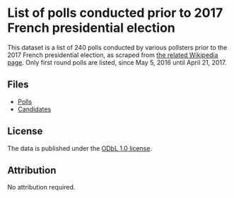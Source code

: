 # List of polls conducted prior to 2017 French presidential election

This dataset is a list of 240 polls conducted by various pollsters prior to the 2017 French presidential election, as scraped from [the related Wikipedia page](https://fr.wikipedia.org/wiki/Liste_de_sondages_sur_l%27%C3%A9lection_pr%C3%A9sidentielle_fran%C3%A7aise_de_2017). Only first round polls are listed, since May 5, 2016 until April 21, 2017.

## Files

* [Polls](https://github.com/Contexte/open-data/blob/master/polls-2017-presidential/polls.csv) 
* [Candidates](https://github.com/Contexte/open-data/blob/master/polls-2017-presidential/candidates.csv)   

## License

The data is published under the [ODbL 1.0 license](https://opendatacommons.org/licenses/odbl/summary/index.html). 

## Attribution

No attribution required.
